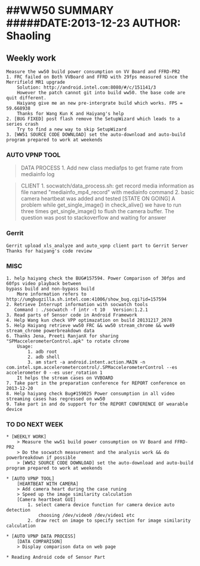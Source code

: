 ##WW50 SUMMARY
#####DATE:2013-12-23    AUTHOR: Shaoling
=======================

## Weekly work
    Measure the ww50 build power consumption on VV Board and FFRD-PR2
    1. FRC failed on Both VVBoard and FFRD with 29fps measured since the Merrifield MR1 upgrade
        Solution: http://android.intel.com:8080/#/c/151141/3
        However the patch cannot git into build ww50. the base code are quit different.
        Haiyang give me an new pre-intergrate build which works. FPS = 59.668938
        Thanks for Wang Kun K and Haiyang's help
    2. [BUG FIXED] post flash remove the SetupWizard which leads to a series crash
        Try to find a new way to skip SetupWizard
    3. [WW51 SOURCE CODE DOWNLOAD] set the auto-download and auto-build program prepared to work at weekends

### AUTO VPNP TOOL

   > DATA PROCESS
        1. Add new class mediafps to get frame rate from mediainfo log

   > CLIENT
        1. socwatch/data_process.sh: get record media information as file named "mediainfo_mp4_record"
            with mediainfo command
        2. basic camera heartbeat was added and tested
        [STATE ON GOING] A problem while get_single_image() in check_alive()
            we have to run three times get_single_image() to flush the camera buffer.
            The question was post to stackoverflow and waiting for answer

### Gerrit
    Gerrit upload xls_analyze and auto_vpnp client part to Gerrit Server
    Thanks for haiyang's code review

### MISC
    1. help haiyang check the BUG#157594. Power Comparison of 30fps and 60fps video playback between
    bypass build and non-bypass build
        More information refers to http://umgbugzilla.sh.intel.com:41006/show_bug.cgi?id=157594
    2. Retrieve Interrupt information with socwatch tools
       Command : ./socwatch -f intr -t 10   Version:1.2.1
    3. Read parts of Sensor code in Android Framework
    4. Help Wang kun check VPP optimazation on build 20131217_2078
    5. Help Haiyang retrieve ww50 FRC && ww50 stream_chrome && ww49 stream_chrome powerbreakdown data
    6. Thanks Jena, Preeti RanjanX for sharing "SPMaccelerometerControl.apk" to rotate chrome
        Usage:
            1. adb root
            2. adb shell
            3. am start -a android.intent.action.MAIN -n com.intel.spm.accelerometercontrol/.SPMaccelerometerControl --es accelerometer 0 --es user_rotation 1
        It helps the stream cases on VVBOARD
    7. Take part in the preparation conference for REPORT conference on 2013-12-20
    8. Help haiyang check Bug#159025 Power consumption in all video streaming cases has regressed on ww50
    9. Take part in and do support for the REPORT CONFERENCE OF wearable device

### TO DO NEXT WEEK

    * [WEEKLY WORK]
        > Measure the ww51 build power consumption on VV Board and FFRD-PR2
        > Do the socwatch measurement and the analysis work && do powerbreakdown if possible
        > [WW52 SOURCE CODE DOWNLOAD] set the auto-download and auto-build program prepared to work at weekends

    * [AUTO VPNP TOOL]
        [HEARTBEAT WITH CAMERA]
        > Add camera heart during the case runing
        > Speed up the image similarity calculation
        [Camera heartbeat GUI]
            1. select camera device function for camera device auto detection
                choosing /dev/video0 /dev/video1 etc
            2. draw rect on image to specify section for image similarity calculation

    * [AUTO VPNP DATA PROCESS]
        [DATA COMPARISON]
        > Display comparison data on web page

    * Reading Android code of Sensor Part
